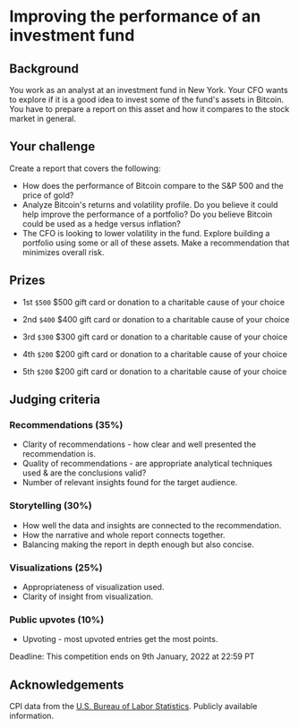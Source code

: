 # Improving the performance of an investment fund

## Background
You work as an analyst at an investment fund in New York. Your CFO wants to explore if it is a good idea to invest some of the fund's assets in Bitcoin. You have to prepare a report on this asset and how it compares to the stock market in general.

## Your challenge
Create a report that covers the following:

* How does the performance of Bitcoin compare to the S&P 500 and the price of gold?
* Analyze Bitcoin's returns and volatility profile. Do you believe it could help improve the performance of a portfolio? Do you believe Bitcoin could be used as a hedge versus inflation?
* The CFO is looking to lower volatility in the fund. Explore building a portfolio using some or all of these assets. Make a recommendation that minimizes overall risk.

## Prizes

* 1st `$500` $500 gift card or donation to a charitable cause of your choice

* 2nd `$400` $400 gift card or donation to a charitable cause of your choice

* 3rd `$300` $300 gift card or donation to a charitable cause of your choice

* 4th `$200` $200 gift card or donation to a charitable cause of your choice

* 5th `$200` $200 gift card or donation to a charitable cause of your choice

## Judging criteria
### Recommendations (35%)
* Clarity of recommendations - how clear and well presented the recommendation is.
* Quality of recommendations - are appropriate analytical techniques used & are the conclusions valid?
* Number of relevant insights found for the target audience.

### Storytelling (30%)
* How well the data and insights are connected to the recommendation.
* How the narrative and whole report connects together.
* Balancing making the report in depth enough but also concise.

### Visualizations (25%)
* Appropriateness of visualization used.
* Clarity of insight from visualization.

### Public upvotes (10%)
* Upvoting - most upvoted entries get the most points.

Deadline: This competition ends on 9th January, 2022 at 22:59 PT

## Acknowledgements
CPI data from the [U.S. Bureau of Labor Statistics](https://www.bls.gov/cpi/). Publicly available information.

